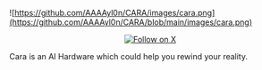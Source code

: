 ![https://github.com/AAAAyl0n/CARA/images/cara.png](https://github.com/AAAAyl0n/CARA/blob/main/images/cara.png)

<div style="text-align: center;">
    <a href="https://x.com/YehBowen">
        <img src="https://img.shields.io/twitter/follow/Ayl?logo=X&color=%20%23f5f5f5" alt="Follow on X">
    </a>
</div>



Cara is an AI Hardware which could help you rewind your reality.

